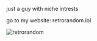 just a guy with niche intrests 

go to my website: retrorandom.lol

<p> <img src="https://komarev.com/ghpvc/?username=retrorandom&color=8E64D0" alt="retrorandom" /> </p>
